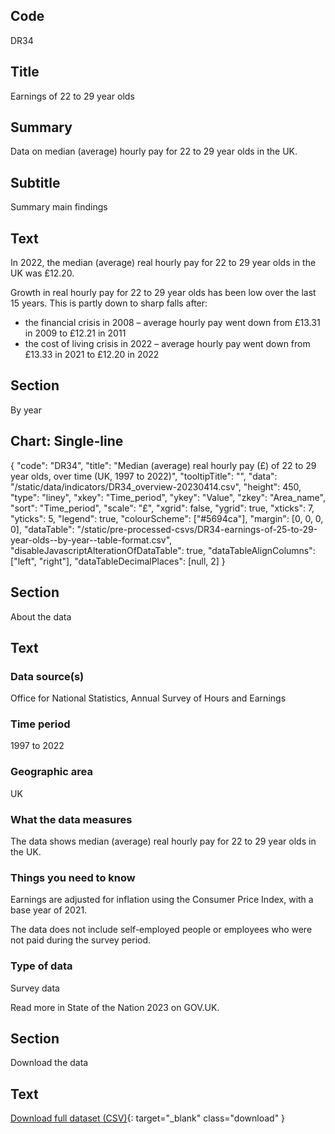 ## Code
DR34

## Title
Earnings of 22 to 29 year olds

## Summary
Data on median (average) hourly pay for 22 to 29 year olds in the UK.

## Subtitle
Summary main findings

## Text
In 2022, the median (average) real hourly pay for 22 to 29 year olds in the UK was £12.20.

Growth in real hourly pay for 22 to 29 year olds has been low over the last 15 years. This is partly down to sharp falls after:

* the financial crisis in 2008 – average hourly pay went down from £13.31 in 2009 to £12.21 in 2011
* the cost of living crisis in 2022 – average hourly pay went down from £13.33 in 2021 to £12.20 in 2022

## Section
By year

## Chart: Single-line
{
    "code": "DR34",
    "title": "Median (average) real hourly pay (£) of 22 to 29 year olds, over time (UK, 1997 to 2022)",
    "tooltipTitle": "",
    "data": "/static/data/indicators/DR34_overview-20230414.csv",
    "height": 450,
    "type": "liney",
    "xkey": "Time_period",
    "ykey": "Value",
    "zkey": "Area_name",
    "sort": "Time_period",
    "scale": "£",
    "xgrid": false,
    "ygrid": true,
    "xticks": 7,
    "yticks": 5,
    "legend": true,
    "colourScheme": ["#5694ca"],
    "margin": [0, 0, 0, 0],
    "dataTable": "/static/pre-processed-csvs/DR34-earnings-of-25-to-29-year-olds--by-year--table-format.csv",
    "disableJavascriptAlterationOfDataTable": true,
    "dataTableAlignColumns": ["left", "right"],
    "dataTableDecimalPlaces": [null, 2]
}

## Section
About the data

## Text
### Data source(s)
Office for National Statistics, Annual Survey of Hours and Earnings

### Time period
1997 to 2022

### Geographic area
UK

### What the data measures
The data shows median (average) real hourly pay for 22 to 29 year olds in the UK.

### Things you need to know
Earnings are adjusted for inflation using the Consumer Price Index, with a base year of 2021.

The data does not include self-employed people or employees who were not paid during the survey period.

### Type of data
Survey data

Read more in State of the Nation 2023 on GOV.UK.

## Section
Download the data

## Text
[Download full dataset (CSV)](/static/data/full-datasets/DR34-earnings-of-22-to-29-year-olds--full-dataset.csv){: target="_blank" class="download" }
